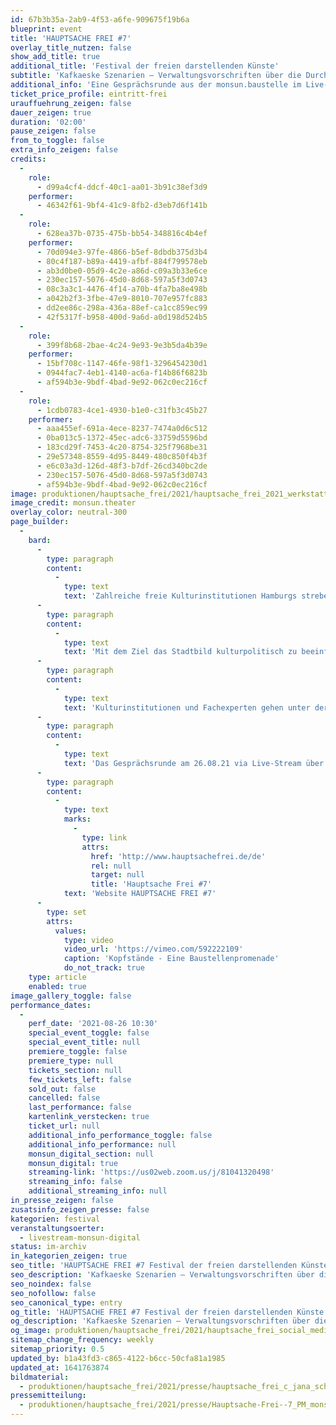 ```yaml
---
id: 67b3b35a-2ab9-4f53-a6fe-909675f19b6a
blueprint: event
title: 'HAUPTSACHE FREI #7'
overlay_title_nutzen: false
show_add_title: true
additional_title: 'Festival der freien darstellenden Künste'
subtitle: 'Kafkaeske Szenarien – Verwaltungsvorschriften über die Durchführung von Bauaufgaben der Freien und Hansestadt Hamburg (VV-Bau)'
additional_info: 'Eine Gesprächsrunde aus der monsun.baustelle im Live-Stream'
ticket_price_profile: eintritt-frei
urauffuehrung_zeigen: false
dauer_zeigen: true
duration: '02:00'
pause_zeigen: false
from_to_toggle: false
extra_info_zeigen: false
credits:
  -
    role:
      - d99a4cf4-ddcf-40c1-aa01-3b91c38ef3d9
    performer:
      - 46342f61-9bf4-41c9-8fb2-d3eb7d6f141b
  -
    role:
      - 628ea37b-0735-475b-bb54-348816c4b4ef
    performer:
      - 70d094e3-97fe-4866-b5ef-8dbdb375d3b4
      - 80c4f187-b89a-4419-afbf-884f799578eb
      - ab3d0be0-05d9-4c2e-a86d-c09a3b33e6ce
      - 230ec157-5076-45d0-8d68-597a5f3d0743
      - 08c3a3c1-4476-4f14-a70b-4fa7ba8e498b
      - a042b2f3-3fbe-47e9-8010-707e957fc883
      - dd2ee86c-298a-436a-88ef-ca1cc859ec99
      - 42f5317f-b958-400d-9a6d-a0d198d524b5
  -
    role:
      - 399f8b68-2bae-4c24-9e93-9e3b5da4b39e
    performer:
      - 15bf708c-1147-46fe-98f1-3296454230d1
      - 0944fac7-4eb1-4140-ac6a-f14b86f6823b
      - af594b3e-9bdf-4bad-9e92-062c0ec216cf
  -
    role:
      - 1cdb0783-4ce1-4930-b1e0-c31fb3c45b27
    performer:
      - aaa455ef-691a-4ece-8237-7474a0d6c512
      - 0ba013c5-1372-45ec-adc6-33759d5596bd
      - 183cd29f-7453-4c20-8754-325f7968be31
      - 29e57348-8559-4d95-8449-480c850f4b3f
      - e6c03a3d-126d-48f3-b7df-26cd340bc2de
      - 230ec157-5076-45d0-8d68-597a5f3d0743
      - af594b3e-9bdf-4bad-9e92-062c0ec216cf
image: produktionen/hauptsache_frei/2021/hauptsache_frei_2021_werkstattraum.jpg
image_credit: monsun.theater
overlay_color: neutral-300
page_builder:
  -
    bard:
      -
        type: paragraph
        content:
          -
            type: text
            text: 'Zahlreiche freie Kulturinstitutionen Hamburgs streben für ihre Häuser eine bauliche Weiterentwicklung an und beantragen dafür öffentliche Gelder, so auch das monsun.theater für seinen barrierefreien Umbau. Was als vielversprechendes zukunftsweisendes Projekt beginnt, verwandelt sich zunehmend in ein kompliziertes Geflecht von baubehördlichen Auflagen, Prüfungen, Mittelabrufen und Befindlichkeiten aller involvierter Parteien. '
      -
        type: paragraph
        content:
          -
            type: text
            text: 'Mit dem Ziel das Stadtbild kulturpolitisch zu beeinflussen und die vielfältige Kulturlandschaft Hamburgs zu erhalten, beginnt für Kulturinstitutionen oft ein Kampf um die bauliche Umsetzung. Bei öffentlich geförderten Bauvorhaben können die Verwaltungsvorschriften der VV-Bau mit der realen Baustellensituation kollidieren. '
      -
        type: paragraph
        content:
          -
            type: text
            text: 'Kulturinstitutionen und Fachexperten gehen unter der Gesprächsführung des freien Kulturjournalisten Falk Schreiber in den Austausch und die Diskussion: Welche Fallstricke resultieren aus dem baubehördlichen Prozess und den Auflagen der VV-Bau? Bedarf es einer Anpassung des Verfahrenssystems, damit eine geförderte Beratung und Systemsteuerung für Kulturinstitutionen entsteht? Ein Startschuss für eine Initiative, in der Kulturinstitutionen von der Antragstellung bis zum Bauprojektabschluss fachkompetent beraten und begleitet werden. '
      -
        type: paragraph
        content:
          -
            type: text
            text: 'Das Gesprächsrunde am 26.08.21 via Live-Stream über die ZOOM-Plattform des monsun.theaters lädt zum Austausch ein.'
      -
        type: paragraph
        content:
          -
            type: text
            marks:
              -
                type: link
                attrs:
                  href: 'http://www.hauptsachefrei.de/de'
                  rel: null
                  target: null
                  title: 'Hauptsache Frei #7'
            text: 'Website HAUPTSACHE FREI #7'
      -
        type: set
        attrs:
          values:
            type: video
            video_url: 'https://vimeo.com/592222109'
            caption: 'Kopfstände - Eine Baustellenpromenade'
            do_not_track: true
    type: article
    enabled: true
image_gallery_toggle: false
performance_dates:
  -
    perf_date: '2021-08-26 10:30'
    special_event_toggle: false
    special_event_title: null
    premiere_toggle: false
    premiere_type: null
    tickets_section: null
    few_tickets_left: false
    sold_out: false
    cancelled: false
    last_performance: false
    kartenlink_verstecken: true
    ticket_url: null
    additional_info_performance_toggle: false
    additional_info_performance: null
    monsun_digital_section: null
    monsun_digital: true
    streaming-link: 'https://us02web.zoom.us/j/81041320498'
    streaming_info: false
    additional_streaming_info: null
in_presse_zeigen: false
zusatsinfo_zeigen_presse: false
kategorien: festival
veranstaltungsoerter:
  - livestream-monsun-digital
status: im-archiv
in_kategorien_zeigen: true
seo_title: 'HAUPTSACHE FREI #7 Festival der freien darstellenden Künste'
seo_description: 'Kafkaeske Szenarien – Verwaltungsvorschriften über die Durchführung von Bauaufgaben der Freien und Hansestadt Hamburg (VV-Bau), live aus der monsun.baustelle.'
seo_noindex: false
seo_nofollow: false
seo_canonical_type: entry
og_title: 'HAUPTSACHE FREI #7 Festival der freien darstellenden Künste'
og_description: 'Kafkaeske Szenarien – Verwaltungsvorschriften über die Durchführung von Bauaufgaben der Freien und Hansestadt Hamburg (VV-Bau), live aus der monsun.baustelle.'
og_image: produktionen/hauptsache_frei/2021/hauptsache_frei_social_media_image.jpg
sitemap_change_frequency: weekly
sitemap_priority: 0.5
updated_by: b1a43fd3-c865-4122-b6cc-50cfa81a1985
updated_at: 1641763874
bildmaterial:
  - produktionen/hauptsache_frei/2021/presse/hauptsache_frei_c_jana_schwinkendorf_lukas_siemoneit_monsuntheater.zip
pressemitteilung:
  - produktionen/hauptsache_frei/2021/presse/Hauptsache-Frei--7_PM_monsun.pdf
---
```

